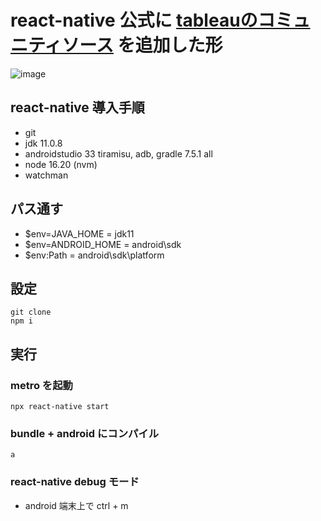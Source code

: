# react-native 公式に [tableauのコミュニティソース](https://github.com/tableau/mobile-app-bootstrap-react-native) を追加した形

![image](https://github.com/niimisyuto/tableau-react-native/assets/71388489/8c64dbd3-d5ce-4f67-ba99-5a43788f5eaa)


## react-native 導入手順

- git
- jdk 11.0.8
- androidstudio 33 tiramisu, adb, gradle 7.5.1 all
- node 16.20 (nvm)
- watchman

## パス通す

- $env=JAVA_HOME = jdk11
- $env=ANDROID_HOME = android\sdk
- $env:Path = android\sdk\platform

## 設定

```shell
git clone
npm i
```

## 実行

### metro を起動

```shell
npx react-native start
```

### bundle + android にコンパイル

```shell
a
```

### react-native debug モード

- android 端末上で ctrl + m

